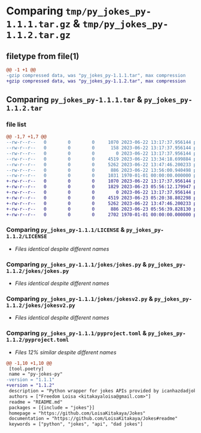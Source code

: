 # Comparing `tmp/py_jokes_py-1.1.1.tar.gz` & `tmp/py_jokes_py-1.1.2.tar.gz`

## filetype from file(1)

```diff
@@ -1 +1 @@
-gzip compressed data, was "py_jokes_py-1.1.1.tar", max compression
+gzip compressed data, was "py_jokes_py-1.1.2.tar", max compression
```

## Comparing `py_jokes_py-1.1.1.tar` & `py_jokes_py-1.1.2.tar`

### file list

```diff
@@ -1,7 +1,7 @@
--rw-r--r--   0        0        0     1070 2023-06-22 13:17:37.956144 py_jokes_py-1.1.1/LICENSE
--rw-r--r--   0        0        0      158 2023-06-22 13:17:37.956144 py_jokes_py-1.1.1/README.md
--rw-r--r--   0        0        0        0 2023-06-22 13:17:37.956144 py_jokes_py-1.1.1/jokes/__init__.py
--rw-r--r--   0        0        0     4519 2023-06-22 13:34:18.699884 py_jokes_py-1.1.1/jokes/jokes.py
--rw-r--r--   0        0        0     5262 2023-06-22 13:47:46.200233 py_jokes_py-1.1.1/jokes/jokesv2.py
--rw-r--r--   0        0        0      886 2023-06-22 13:56:00.940498 py_jokes_py-1.1.1/pyproject.toml
--rw-r--r--   0        0        0     1031 1970-01-01 00:00:00.000000 py_jokes_py-1.1.1/PKG-INFO
+-rw-r--r--   0        0        0     1070 2023-06-22 13:17:37.956144 py_jokes_py-1.1.2/LICENSE
+-rw-r--r--   0        0        0     1829 2023-06-23 05:56:12.179947 py_jokes_py-1.1.2/README.md
+-rw-r--r--   0        0        0        0 2023-06-22 13:17:37.956144 py_jokes_py-1.1.2/jokes/__init__.py
+-rw-r--r--   0        0        0     4519 2023-06-23 05:20:38.802298 py_jokes_py-1.1.2/jokes/jokes.py
+-rw-r--r--   0        0        0     5262 2023-06-22 13:47:46.200233 py_jokes_py-1.1.2/jokes/jokesv2.py
+-rw-r--r--   0        0        0      886 2023-06-23 05:56:39.828130 py_jokes_py-1.1.2/pyproject.toml
+-rw-r--r--   0        0        0     2702 1970-01-01 00:00:00.000000 py_jokes_py-1.1.2/PKG-INFO
```

### Comparing `py_jokes_py-1.1.1/LICENSE` & `py_jokes_py-1.1.2/LICENSE`

 * *Files identical despite different names*

### Comparing `py_jokes_py-1.1.1/jokes/jokes.py` & `py_jokes_py-1.1.2/jokes/jokes.py`

 * *Files identical despite different names*

### Comparing `py_jokes_py-1.1.1/jokes/jokesv2.py` & `py_jokes_py-1.1.2/jokes/jokesv2.py`

 * *Files identical despite different names*

### Comparing `py_jokes_py-1.1.1/pyproject.toml` & `py_jokes_py-1.1.2/pyproject.toml`

 * *Files 12% similar despite different names*

```diff
@@ -1,10 +1,10 @@
 [tool.poetry]
 name = "py-jokes-py"
-version = "1.1.1"
+version = "1.1.2"
 description = "Python wrapper for jokes APIs provided by icanhazdadjokes.com and jokeapi.dev"
 authors = ["Freedom Loisa <kitakayaloisa@gmail.com>"]
 readme = "README.md"
 packages = [{include = "jokes"}]
 homepage = "https://github.com/LoisaKitakaya/Jokes"
 documentation = "https://github.com/LoisaKitakaya/Jokes#readme"
 keywords = ["python", "jokes", "api", "dad jokes"]
```

